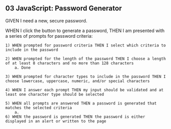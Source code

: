 ## 03 JavaScript: Password Generator

GIVEN I need a new, secure password.

WHEN I click the button to generate a password, THEN I am presented with a series of prompts for password criteria:

	1) WHEN prompted for password criteria THEN I select which criteria to include in the password 
		
	2) WHEN prompted for the length of the password THEN I choose a length of at least 8 characters and no more than 128 characters
		a. Done
		
	3) WHEN prompted for character types to include in the password THEN I choose lowercase, uppercase, numeric, and/or special characters 
		
	4) WHEN I answer each prompt THEN my input should be validated and at least one character type should be selected 
		
	5) WHEN all prompts are answered THEN a password is generated that matches the selected criteria
		a.  
	6) WHEN the password is generated THEN the password is either displayed in an alert or written to the page
		
